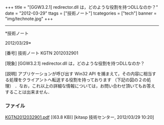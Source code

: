 ﻿+++
title = "[GGW3.2.1] redirector.dll は，どのような役割を持つDLLなのか？"
date = "2012-03-29"
ttags = ["技術ノート"]
tcategories = ["tech"]
banner = "img/technote.jpg"
+++

-----------------------------------------------------------------------------------------------------------------------------

*技術ノート

2012/03/29*


[番号]
技術ノート KGTN 2012032901

[現象]
[GGW3.2.1] redirector.dll は，どのような役割を持つDLLなのか？

[説明]
アプリケーションが呼び出す Win32 API
を捕まえて，その内容に相当する処理をクライアントへ転送する役割を持っております
（下記の図の２の処理）
．なお，これ以上の詳細な情報については，お問い合わせ頂いてもお答えすることは出来ません．


### ファイル

 
 


[KGTN2012032901.pdf](http://techreport.kitasp.net/attachments/download/871/KGTN2012032901.pdf)
 [(63.8 KB)] [kitasp 技術センター, 2012/03/29
10:20]


 


 

